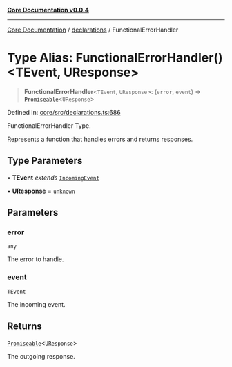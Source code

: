 [**Core Documentation v0.0.4**](../../README.md)

***

[Core Documentation](../../modules.md) / [declarations](../README.md) / FunctionalErrorHandler

# Type Alias: FunctionalErrorHandler()\<TEvent, UResponse\>

> **FunctionalErrorHandler**\<`TEvent`, `UResponse`\>: (`error`, `event`) => [`Promiseable`](Promiseable.md)\<`UResponse`\>

Defined in: [core/src/declarations.ts:686](https://github.com/stonemjs/core/blob/4b1b931e44a5db2600109fa7ae2a8b532ed77730/src/declarations.ts#L686)

FunctionalErrorHandler Type.

Represents a function that handles errors and returns responses.

## Type Parameters

• **TEvent** *extends* [`IncomingEvent`](../../events/IncomingEvent/classes/IncomingEvent.md)

• **UResponse** = `unknown`

## Parameters

### error

`any`

The error to handle.

### event

`TEvent`

The incoming event.

## Returns

[`Promiseable`](Promiseable.md)\<`UResponse`\>

The outgoing response.
